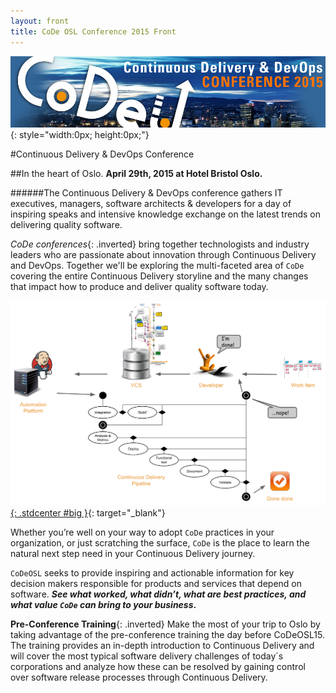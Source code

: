 ```yaml
---
layout: front
title: CoDe OSL Conference 2015 Front
---
```


![codeosl](./images/CoDeOSL_TOP2.jpg){: style="width:0px; height:0px;"}

#Continuous Delivery & DevOps Conference

##In the heart of Oslo.
__April 29th, 2015 at Hotel Bristol Oslo.__

######The Continuous Delivery & DevOps conference gathers IT executives, managers, software architects & developers for a day of inspiring speaks and intensive knowledge exchange on the latest trends on delivering quality software.

_CoDe conferences_{: .inverted} bring together technologists and industry leaders who are passionate about innovation through Continuous Delivery and DevOps. Together we'll be exploring the multi-faceted area of `CoDe` covering the entire Continuous Delivery storyline and the many changes that impact how to produce and deliver quality software today.

[![Continuous Delivery Storyline](images/cdstoryline.png){: .stdcenter #big }](http://www.praqma.com/cdmaturity){: target="_blank"}

Whether you’re well on your way to adopt `CoDe` practices in your organization, or just scratching the surface, `CoDe` is the place to learn the natural next step need in your Continuous Delivery journey.

`CoDeOSL` seeks to provide inspiring and actionable information for key decision makers responsible for products and services that depend on software. **_See what worked, what didn’t, what are best practices, and what value `CoDe` can bring to your business_.**

__Pre-Conference Training__{: .inverted}
Make the most of your trip to Oslo by taking advantage of the pre-conference training the day before CoDeOSL15. The training provides an in-depth introduction to Continuous Delivery and will cover the most typical software delivery challenges of today´s corporations and analyze how these can be resolved by gaining control over software release processes through Continuous Delivery.
